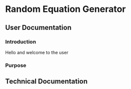# Random Equation Generator
## User Documentation
### Introduction 
Hello and welcome to the user 
### Purpose
## Technical Documentation
